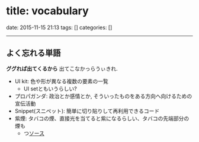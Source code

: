 title: vocabulary
==========
date: 2015-11-15 21:13
tags: []
categories: []
- - -


## よく忘れる単語

__ググれば出てくるから__
出てこなかっらうぃきれ.

- UI kit: 色や形が異なる複数の要素の一覧
  * UI setともいうらしい?
- プロパガンダ: 政治とか感情とか, そういったものをある方向へ向けるための宣伝活動
- Snippet(スニペット): 簡単に切り貼りして再利用できるコード
- 紫煙: タバコの煙、直接光を当てると紫になるらしい、タバコの先端部分の煙も
  + つ[ソース](http://sooda.jp/qa/57640)
